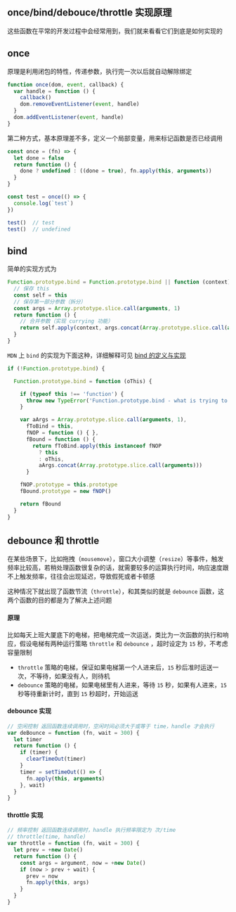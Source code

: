 


## once/bind/debouce/throttle 实现原理

这些函数在平常的开发过程中会经常用到，我们就来看看它们到底是如何实现的

<!--more-->

## once

原理是利用闭包的特性，传递参数，执行完一次以后就自动解除绑定

```js
function once(dom, event, callback) {
  var handle = function () {
    callback()
    dom.removeEventListener(event, handle)
  }
  dom.addEventListener(event, handle)
}
```

第二种方式，基本原理差不多，定义一个局部变量，用来标记函数是否已经调用

```js
const once = (fn) => {
  let done = false
  return function () {
    done ? undefined : ((done = true), fn.apply(this, arguments))
  }
}

const test = once(() => {
  console.log(`test`)
})

test()  // test
test()  // undefined
```

## bind

简单的实现方式为

```js
Function.prototype.bind = Function.prototype.bind || function (context) {
  // 保存 this
  const self = this
  // 保存第一部分参数（拆分）
  const args = Array.prototype.slice.call(arguments, 1)
  return function () {
    // 合并参数（实现 currying 功能）
    return self.apply(context, args.concat(Array.prototype.slice.call(arguments)))
  }
}
```

`MDN` 上 `bind` 的实现为下面这种，详细解释可见 [bind 的定义与实现](https://heptaluan.github.io/2017/05/07/JavaScript/15/)

```js
if (!Function.prototype.bind) {

  Function.prototype.bind = function (oThis) {

    if (typeof this !== 'function') {
      throw new TypeError('Function.prototype.bind - what is trying to be bound is not callable')
    }

    var aArgs = Array.prototype.slice.call(arguments, 1),
      fToBind = this,
      fNOP = function () { },
      fBound = function () {
        return fToBind.apply(this instanceof fNOP
          ? this
          : oThis,
          aArgs.concat(Array.prototype.slice.call(arguments)))
      }

    fNOP.prototype = this.prototype
    fBound.prototype = new fNOP()

    return fBound
  }
}
```


## debounce 和 throttle

在某些场景下，比如拖拽（`mousemove`），窗口大小调整（`resize`）等事件，触发频率比较高，若稍处理函数很复杂的话，就需要较多的运算执行时间，响应速度跟不上触发频率，往往会出现延迟，导致假死或者卡顿感

这种情况下就出现了函数节流（`throttle`），和其类似的就是 `debounce` 函数，这两个函数的目的都是为了解决上述问题

#### 原理

比如每天上班大厦底下的电梯，把电梯完成一次运送，类比为一次函数的执行和响应，假设电梯有两种运行策略 `throttle` 和 `debounce` ，超时设定为 `15` 秒，不考虑容量限制

* `throttle` 策略的电梯，保证如果电梯第一个人进来后，`15` 秒后准时运送一次，不等待，如果没有人，则待机
* `debounce` 策略的电梯，如果电梯里有人进来，等待 `15` 秒，如果有人进来，`15` 秒等待重新计时，直到 `15` 秒超时，开始运送


#### debounce 实现

```js
// 空闲控制 返回函数连续调用时，空闲时间必须大于或等于 time，handle 才会执行
var deBounce = function (fn, wait = 300) {
  let timer
  return function () {
    if (timer) {
      clearTimeOut(timer)
    }
    timer = setTimeOut(() => {
      fn.apply(this, arguments)
    }, wait)
  }
}
```


#### throttle 实现

```js
// 频率控制 返回函数连续调用时，handle 执行频率限定为 次/time
// throttle(time, handle)
var throttle = function (fn, wait = 300) {
  let prev = +new Date()
  return function () {
    const args = argument, now = +new Date()
    if (now > prev + wait) {
      prev = now
      fn.apply(this, args)
    }
  }
}
```